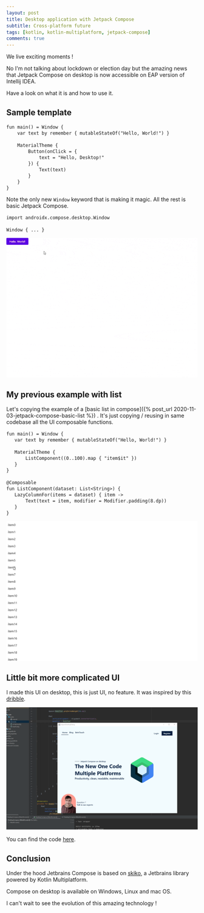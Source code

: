 ```yaml
---
layout: post
title: Desktop application with Jetpack Compose
subtitle: Cross-platform future
tags: [kotlin, kotlin-multiplatform, jetpack-compose]
comments: true 
---
```


We live exciting moments !

No I'm not talking about lockdown or election day but the amazing news that Jetpack Compose 
on desktop is now accessible on EAP version of Intellij IDEA.

Have a look on what it is and how to use it. 

## Sample template

~~~
fun main() = Window {
    var text by remember { mutableStateOf("Hello, World!") }

    MaterialTheme {
        Button(onClick = {
            text = "Hello, Desktop!"
        }) {
            Text(text)
        }
    }
}
~~~

Note the only new `Window` keyword that is making it magic. All the rest is basic Jetpack Compose.

~~~
import androidx.compose.desktop.Window

Window { ... }
~~~
 
![](/assets/img/jetbrains-compose-starter.gif)

## My previous example with list

Let's copying the example of a [basic list in compose]({% post_url 2020-11-03-jetpack-compose-basic-list %}) . 
It's just copying / reusing in same codebase all the UI composable functions.

~~~
fun main() = Window {
   var text by remember { mutableStateOf("Hello, World!") }

   MaterialTheme {
       ListComponent((0..100).map { "item$it" })
   }
}

@Composable
fun ListComponent(dataset: List<String>) {
   LazyColumnFor(items = dataset) { item ->
       Text(text = item, modifier = Modifier.padding(8.dp))
   }
}
~~~

![](/assets/img/jetbrains-compose-list.gif)
 
 
## Little bit more complicated UI

I made this UI on desktop, this is just UI, no feature. It was inspired by this [dribble](https://dribbble.com/shots/14511340-Landing-UI/attachments/6197391?mode=media).

![](/assets/img/compose-desktop.png)

You can find the code [here](https://gist.github.com/LouisDuboscq/dc14c0fae5ecebe2490f26bbc7b26129).
  
## Conclusion

Under the hood Jetbrains Compose is based on [skiko](https://github.com/JetBrains/skiko), a Jetbrains library powered by Kotlin Multiplatform. 

Compose on desktop is available on Windows, Linux and mac OS.

I can't wait to see the evolution of this amazing technology !
  